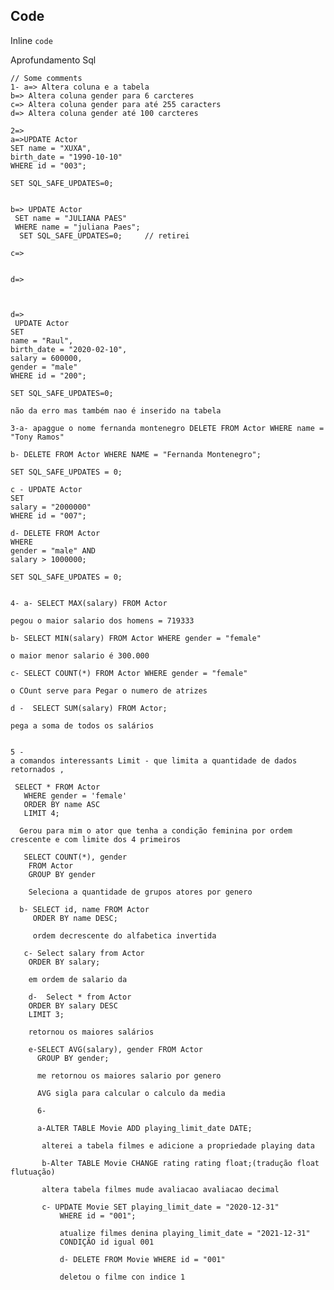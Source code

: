 ## Code

Inline `code`

Aprofundamento Sql

    // Some comments
    1- a=> Altera coluna e a tabela 
    b=> Altera coluna gender para 6 carcteres
    c=> Altera coluna gender para até 255 caracters
    d=> Altera coluna gender até 100 carcteres
    
    2=> 
    a=>UPDATE Actor
    SET name = "XUXA",
    birth_date = "1990-10-10"
    WHERE id = "003";

    SET SQL_SAFE_UPDATES=0; 
    
    
    b=> UPDATE Actor
     SET name = "JULIANA PAES"
     WHERE name = "juliana Paes";
      SET SQL_SAFE_UPDATES=0;     // retirei 
   
    c=>


    d=> 
    
    
    
    d=> 
     UPDATE Actor
    SET 
    name = "Raul",
    birth_date = "2020-02-10",
    salary = 600000,
    gender = "male"
    WHERE id = "200";

    SET SQL_SAFE_UPDATES=0;

    não da erro mas também nao é inserido na tabela

    3-a- apaggue o nome fernanda montenegro DELETE FROM Actor WHERE name = "Tony Ramos"
    
    b- DELETE FROM Actor WHERE NAME = "Fernanda Montenegro";

    SET SQL_SAFE_UPDATES = 0;

    c - UPDATE Actor
    SET 
    salary = "2000000"
    WHERE id = "007";

    d- DELETE FROM Actor
    WHERE
	gender = "male" AND
	salary > 1000000;
    
    SET SQL_SAFE_UPDATES = 0;



```

4- a- SELECT MAX(salary) FROM Actor

pegou o maior salario dos homens = 719333

b- SELECT MIN(salary) FROM Actor WHERE gender = "female"

o maior menor salario é 300.000

c- SELECT COUNT(*) FROM Actor WHERE gender = "female"

o COunt serve para Pegar o numero de atrizes 

d -  SELECT SUM(salary) FROM Actor;

pega a soma de todos os salários


5 - 
a comandos interessants Limit - que limita a quantidade de dados retornados ,

 SELECT * FROM Actor
   WHERE gender = 'female'
   ORDER BY name ASC
   LIMIT 4;
    
  Gerou para mim o ator que tenha a condição feminina por ordem crescente e com limite dos 4 primeiros

   SELECT COUNT(*), gender
    FROM Actor
    GROUP BY gender

    Seleciona a quantidade de grupos atores por genero 

  b- SELECT id, name FROM Actor
     ORDER BY name DESC;

     ordem decrescente do alfabetica invertida 

   c- Select salary from Actor 
    ORDER BY salary;  

    em ordem de salario da

    d-  Select * from Actor
    ORDER BY salary DESC
    LIMIT 3;

    retornou os maiores salários

    e-SELECT AVG(salary), gender FROM Actor
      GROUP BY gender;

      me retornou os maiores salario por genero 

      AVG sigla para calcular o calculo da media
      
      6-
      
      a-ALTER TABLE Movie ADD playing_limit_date DATE;

       alterei a tabela filmes e adicione a propriedade playing data

       b-Alter TABLE Movie CHANGE rating rating float;(tradução float flutuação)

       altera tabela filmes mude avaliacao avaliacao decimal 

       c- UPDATE Movie SET playing_limit_date = "2020-12-31"
           WHERE id = "001";

           atualize filmes denina playing_limit_date = "2021-12-31"
           CONDIÇÃO id igual 001

           d- DELETE FROM Movie WHERE id = "001"

           deletou o filme con indice 1


 
     


